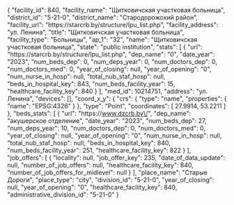 {
    "facility_id": 840,
    "facility_name": "Щитковичская участковая больница",
    "district_id": "5-21-0",
    "district_name": "Стародорожский район",
    "facility_url": "https:\/\/starcrb.by\/structure\/lpu_list.php",
    "facility_address": "ул. Ленина",
    "title": "Щитковичская участковая больница",
    "facility_type": "Больницы",
    "ap_1": "32",
    "name": "Щитковичская участковая больница",
    "state": "public institution",
    "stats": [
        {
            "url": "https:\/\/starcrb.by\/structure\/lpu_list.php",
            "dep_name": "0",
            "date_year": "2023",
            "num_beds_dep": 0,
            "num_deps_year": 0,
            "num_doctors_dep": 0,
            "num_doctors_med": 0,
            "year_of_closing": null,
            "year_of_opening": "0",
            "num_nurse_in_hosp": null,
            "total_nub_staf_hosp": null,
            "beds_in_hospital_key": 843,
            "num_beds_facility_year": 15,
            "healthcare_facility_key": 840
        }
    ],
    "med_id": 10214751,
    "address": "ул. Ленина",
    "devices": [],
    "coord_x_y": {
        "crs": {
            "type": "name",
            "properties": {
                "name": "EPSG:4326"
            }
        },
        "type": "Point",
        "coordinates": [
            27.9914,
            53.2211
        ]
    },
    "beds_stats": [
        {
            "url": "https:\/\/www.dzcrb.by\/",
            "dep_name": "акушерское отделение",
            "date_year": "2023",
            "num_beds_dep": 27,
            "num_deps_year": 10,
            "num_doctors_dep": 0,
            "num_doctors_med": 0,
            "year_of_closing": null,
            "year_of_opening": "0",
            "num_nurse_in_hosp": null,
            "total_nub_staf_hosp": null,
            "beds_in_hospital_key": 840,
            "num_beds_facility_year": 251,
            "healthcare_facility_key": 822
        }
    ],
    "job_offers": [
        {
            "locality": null,
            "job_offer_key": 235,
            "date_of_data_update": null,
            "number_of_job_offers": null,
            "healthcare_facility_key": 840,
            "number_of_job_offers_for_midlevel": null
        }
    ],
    "place_name": "Старые Дороги",
    "place_type": "city",
    "division_id": "5-21-0",
    "year_of_closing": null,
    "year_of_opening": "0",
    "healthcare_facility_key": 840,
    "administrative_division_id": "5-21-0"
}